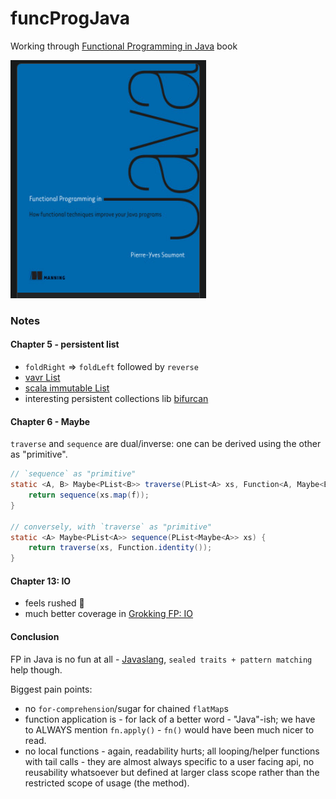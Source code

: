 # funcProgJava
Working through [Functional Programming in Java](https://www.manning.com/books/functional-programming-in-java) book

![Func Prog Java from Manning Publications](BookCover.png "Func Prog Java from Manning Publications")

### Notes

#### Chapter 5 - persistent list

- `foldRight` => `foldLeft` followed by `reverse`
- [vavr List](https://github.com/vavr-io/vavr/blob/master/src/main/java/io/vavr/collection/List.java#L811)
- [scala immutable List](https://github.com/scala/scala/blob/2.13.x/src/library/scala/collection/immutable/List.scala)
- interesting persistent collections lib [bifurcan](https://github.com/lacuna/bifurcan/blob/master/doc/comparison.md)

#### Chapter 6 - Maybe

`traverse` and `sequence` are dual/inverse: one can be derived using the other as "primitive".

```java
// `sequence` as "primitive"
static <A, B> Maybe<PList<B>> traverse(PList<A> xs, Function<A, Maybe<B>> f) {
    return sequence(xs.map(f));
}

// conversely, with `traverse` as "primitive"
static <A> Maybe<PList<A>> sequence(PList<Maybe<A>> xs) {
    return traverse(xs, Function.identity());
}
```

#### Chapter 13: IO

- feels rushed 🙁
- much better coverage in [Grokking FP: IO](https://learning.oreilly.com/library/view/grokking-functional-programming/9781617291838/OEBPS/Text/08.html)


#### Conclusion

FP in Java is no fun at all - [Javaslang](https://github.com/vavr-io/vavr), `sealed traits + pattern matching` help 
though. 

Biggest pain points: 
  - no `for-comprehension`/sugar for chained `flatMap`s
  - function application is - for lack of a better word - "Java"-ish; we have to ALWAYS mention `fn.apply()` - `fn()` would have been much nicer to read.
  - no local functions - again, readability hurts; all looping/helper functions with tail calls - they are almost always specific to a user facing api, no reusability whatsoever but defined at larger class scope rather than the restricted scope of usage (the method).